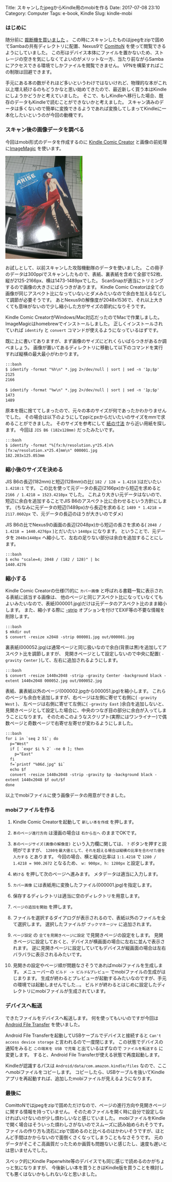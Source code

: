 Title: スキャンしたjpegからKindle用のmobiを作る
Date: 2017-07-08 23:10
Category: Computer
Tags: e-book, Kindle
Slug: kindle-mobi

### はじめに

随分前に [裁断機を買いました](/posts/2014/10/dc-210n.html) 。
この時にスキャンしたものはjpegをzipで固めてSambaの共有ディレクトリに配置、Nexus9で [ComittoN](https://play.google.com/store/apps/details?id=jp.dip.muracoro.comitton&hl=ja) を使って閲覧できるようにしていました。
この形はデバイス本体にファイルを置かないため、ストレージの空きを気にしなくてよいのがメリットな一方、当たり前ながらSambaにアクセスできる環境でしかファイルを閲覧できません。
VPNを構築すればこの制限は回避できます。

手元にある本の数がそれほど多いというわけではないけれど、物理的な本がこれ以上増え続けるのもどうかなと思い始めてきたので、最近新しく買う本はKindleにしようかどうかと考えていました。
そこで、もしKindleへ移行した場合、既存のデータもKindleで読むことができないかと考えました。
スキャン済みのデータは多くないので簡単に変換できるようであれば変換してしまってKindleに一本化したいというのが今回の動機です。

### スキャン後の画像データを調べる

今回はmobi形式のデータを作成するのに [Kindle Comic Creator](https://www.amazon.co.jp/gp/feature.html?docId=3077699036) と画像の前処理に[ImageMagic](https://www.imagemagick.org/script/index.php) を使います。

[![image](/static/images/2014/10/DC-210N_3_s.jpg)](/static/images/2014/10/DC-210N_3.jpg)

お試しとして、以前スキャンした攻殻機動隊のデータを使いました。
この冊子のデータは300ppiでスキャンしたもので、表紙、裏表紙を含めて全部で52枚、縦が2125-2166px、横は1473-1489pxでした。
ScanSnapが適当にトリミングするので画像の大きさにばらつきがあります。
Kindle Comic Creatorは全ての画像が同じアスペクト比になっていないとダメみたいなので余白を加えるなどして調節が必要そうです。
あとNexus9の解像度が2048x1536で、それ以上大きくても意味がないので少し縮小した方がサイズの節約になりそうです。

Kindle Comic CreatorがWindows/Mac対応だったのでMacで作業しました。
ImageMagicはhomebrewでインストールしました。
正しくインストールされていれば `identify` と `convert` コマンドが使えるようになっているはずです。

既に上に書いてありますが、まず画像のサイズにどれくらいばらつきがあるか調べましょう。
画像が置いてあるディレクトリに移動して以下のコマンドを実行すれば縦横の最大最小がわかります。

    :::bash
    $ identify -format "%h\n" *.jpg 2>/dev/null | sort | sed -n '1p;$p'
    2125
    2166
    
    $ identify -format "%w\n" *.jpg 2>/dev/null | sort | sed -n '1p;$p'
    1473
    1489

原本を既に捨ててしまったので、元々の本のサイズが何であったかわかりませんでした。
その場合は以下のようにしてppiとpxからだいたいのサイズをmmで求めることができました。
そのサイズを参考にして [紙の寸法](https://ja.wikipedia.org/wiki/%E7%B4%99%E3%81%AE%E5%AF%B8%E6%B3%95) から近い用紙を探します。
今回は `JIS B6 (182x128mm)` だったみたいです。

    :::bash
    $ identify -format "%[fx:h/resolution.y*25.4]x%[fx:w/resolution.x*25.4]mm\n" 000001.jpg
    182.203x125.053mm

### 縮小後のサイズを決める

JIS B6の長辺(182mm)と短辺(128mm)の比( `182 / 128 = 1.4218` )はだいたい `1.4218:1` です。
この比を使って元データの長辺(2166px)から短辺を求めると `2166 / 1.4218 = 1523.4210px` でした。
これより大きい元データはないので、短辺に余白を追加することでJIS B6のアスペクト比に合わせるという方針にします。
(ちなみに元データの短辺(1489px)から長辺を求めると `1489 * 1.4218 = 2117.0602px` で、元データの長辺のほうが大きいのでダメ)

JIS B6の比でNexus9の画面の長辺(2048px)から短辺の長さを求める( `2048 / 1.4218 = 1440.4276px` )とだいたい `1440px` になります。
ということで、元データを `2048x1440px` へ縮小して、左右の足りない部分は余白を追加することにします。

    :::bash
    $ echo "scale=4; 2048 / (182 / 128)" | bc
    1440.4276

### 縮小する

Kindle Comic Creatorの仕様(?)的に `カバー画像` と呼ばれる書籍一覧に表示される表紙に該当する画像は、
他のページと同じアスペクト比になっていなくてもよいみたいなので、表紙(000001.jpg)だけは元データのアスペクト比のまま縮小します。
また、縮小する際に [-strip](https://www.imagemagick.org/script/command-line-options.php#strip) オプションを付けてEXIF等の不要な情報を削除します。

    :::bash
    $ mkdir out
    $ convert -resize x2048 -strip 000001.jpg out/000001.jpg

裏表紙(000052.jpg)は通常ページと同じ扱いなので余白(背景は黒)を追加してアスペクト比を調節しますが、
見開きページとして設定しないので中央に配置( `-gravity Center` )して、左右に追加されるようにします。

    :::bash
    $ convert -resize 1440x2048 -strip -gravity Center -background black -extent 1440x2048 000052.jpg out/000052.jpg

表紙、裏表紙以外のページ(000002.jpgから000051.jpg)を縮小します。
これらのページも余白を追加しますが、右ページは左側に寄せて右側に( `-gravity West` )、
左ページは右側に寄せて左側に( `-gravity East` )余白を追加しないと、
見開きページとして設定した場合に、中央のつなぎ目の部分に余白が入ってしまうことになります。
そのためこのようなスクリプト(実際にはワンライナー)で偶数ページと奇数ページで右寄せ左寄せが変わるようにしました。

    :::bash
    for i in `seq 2 51`; do
      p="West"
      if [ `expr $i % 2` -ne 0 ]; then
        p="East"
      fi
      f=`printf "%06d.jpg" $i`
      echo $f
      convert -resize 1440x2048 -strip -gravity $p -background black -extent 1440x2048 $f out/$f
    done

以上でmobiファイルに使う画像データの用意ができました。

### mobiファイルを作る

1. Kindle Comic Creatorを起動して `新しい本を作成` を押します。
2. `本のページ進行方向` は漫画の場合は `右から左へ` のままでOKです。
3. `本のページサイズ(画像の解像度)` という入力欄に関しては、 `?` ボタンを押すと説明がでますが、
   `1280を最大値として、それを超える場合は縦横の比率を合わせた値を入力する` とあります。
   今回の場合、横と縦の比率は `1:1.4218` で `1280 / 1.4218 = 900.2672` となるため、 `w: 900px, h: 1280px` と設定します。

4. `続ける` を押して次のページへ進みます。
   メタデータは適当に入力します。
5. `カバー画像` には表紙用に変換したファイル(000001.jpg)を指定します。
6. 保存するディレクトリは適当に空のディレクトリを用意します。

7. `ページの追加を開始` を押します。
8. ファイルを選択するダイアログが表示されるので、表紙以外のファイルを全て選択します。
   選択したファイルが `ブックマネージャ` に追加されます。
9. `ページ設定` の `全てを見開きページに設定` で見開きページの設定をします。
   見開きページに設定しておくと、デバイスが横画面の場合に左右に並んで表示されます。
   逆に見開きページに設定していてもデバイスが縦画面の場合は左右バラバラに表示されるみたいです。

10. 見開きの設定やページ順が問題なさそうであればmobiファイルを生成します。
    メニューバーの `ビルド -> ビルド&プレビュー` でmobiファイルの生成がはじまります。
    生成が終わるとプレビューが起動するみたいなのですが、手元の環境では起動しませんでした…。
    ビルドが終わるとはじめに設定したディレクトリにmobiファイルが生成されています。

### デバイスへ転送

できたファイルをデバイスへ転送します。
何を使ってもいいのですが今回は [Android File Transfer](https://www.android.com/filetransfer/) を使いました。

Android File Transferを起動してUSBケーブルでデバイスと接続すると `Can't access device storage` と言われるので一度閉じます。
この状態でデバイスの通知をみると `この端末を USB で充電` と出ているはずなので `ファイルを転送する` に変更します。
すると、Android File Transferが使える状態で再度起動します。

Kindleが認識するパスは `Android/data/com.amazon.kindle/files` なので、ここへmobiファイルをコピーします。
コピーしたら、USBケーブルを抜いてKindleアプリを再起動すれば、追加したmobiファイルが見えるようになります。

### 最後に

ComittoNではjpegをzipで固めただけなので、ページの進行方向や見開きページに関する情報を持っていません。
そのためファイルを開く時に自分で設定しなければいけないのが少し煩わしいなと感じていました。
mobiファイルをKindleで開く場合はそういった煩わしさがないのでスムーズに読み始められそうです。
ファイルの作り方も流石にzipで固めるのと比べるのはかわいそうですが、ほとんど手間はかからないので面倒くさくなってしまうこともなさそうです。
元のデータがそこそこ高画質だったためか画質も問題ないと感じたし、速度も遅いとは思いませんでした。

スペック的にKindle Paperwhite等のデバイスでも同じ感じで読めるのかがちょっと気になりますが、
今後新しい本を買うときはKindle版を買うことを検討しても悪くはないかもしれないなと思いました。

